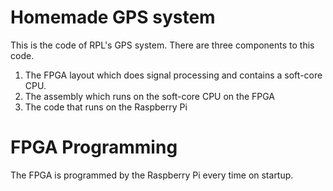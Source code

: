 Homemade GPS system
===

This is the code of RPL's GPS system. There are three components to this code.
1. The FPGA layout which does signal processing and contains a soft-core CPU.
2. The assembly which runs on the soft-core CPU on the FPGA
3. The code that runs on the Raspberry Pi

FPGA Programming
===
The FPGA is programmed by the Raspberry Pi every time on startup.
